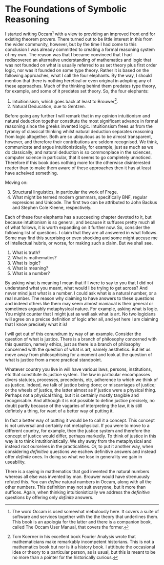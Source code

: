 # The Foundations of Symbolic Reasoning

I started writing Occam[^1] with a view to providing an improved front end for existing theorem provers.
There turned out to be little interest in this from the wider community, however, but by the time I had come to this conclusion I was already committed to creating a formal reasoning system of my own.
The reason was that I became convinced that I had rediscovered an alternative understanding of mathematics and logic that was not founded on what is usually referred to as set theory plus first order logic, nor was it founded on some type theory. 
Rather it is based on the following approaches, what I call the four elephants.
By the way, I should mention that there is nothing heretical or even original in adopting any of these approaches.
Much of the thinking behind them predates type theory, for example, and some of it predates set theory.
So, the four elephants:

1. Intuitionisism, which goes back at least to Brouwer[^2].
2. Natural Deducation, due to Gentzen.

Before going any further I will remark that in my opinion intuitionism and natural deduction together constitute the most significant advance in formal reasoning since the greeks invented logic.
Intuitionsism frees us from the tyranny of classical thinking whilst natural deduction separates reasoning from logic altogether.
Both are so ubiquitous as to be almost transparent, however, and therefore their contributions are seldom recognised.
We think, communicate and argue intuitionistically, for example, just as much as we do classically;
and natural deduction is so commonplace in the sciences, computer science in particular, that it seems to go completely unnoticed.
Therefore if this book does nothing more for the otherwise disinterested reader than to make them aware of these approaches then it has at least have acheived something.

Moving on:

3. Structural linguistics, in particular the work of Frege.
4. What might be termed modern grammars, specifically BNF, regular expresions and Unicode. 
The first two can be attributed to John Backus and Stephen Cole Kleene, respectively.

Each of these four elephants has a succeeding chapter devoted to it,
but because intuitionism is so general, and because it suffuses pretty much all of what follows, it is worth expanding on it further now.
So, consider the following list of questions.
I claim that they are all answered in what follows.
Some may find this surprising or even shocking and some might accuse me of intellectual hubris, or worse, for making such a claim.
But we shall see.

1. What is truth?
2. What is mathematics?
3. What is logic?
4. What is meaning? 
5. What is a number? 

By asking what is meaning I mean that if I were to say to you that I did not understand what you meant, what would I be trying to get across? 
And never mind just what is a number.
I could ask what is a natural number, or a real number. 
The reason why claiming to have answers to these questions and indeed others like them may seem almost maniacal is their general or sometimes arguably metaphysical nature. 
For example, asking what is logic.
You might counter that I might just as well ask what is art.
No two logicians will agree on a preicse definition of logic after all, and yet here I am claiming that I know precisely what it is!

I will get out of this conundrum by way of an example. 
Consider the question of what is justice.
There is a branch of philosophy concerned with this question, namely ethics, just as there is a branch of philosophy concerned with the question of what is art, namely aesthetics.
But let us move away from philosophising for a moment and look at the question of what is justice from a more practical standpoint.

Whatever country you live in will have various laws, persons, institutions, etc that constitute its justice system.
The law in particular encompasses divers statutes, processes, precedents, etc, adherence to which we think of as justice.
Indeed, we talk of justice being done; or miscarriages of justice; or the wheels of justice, the latter almost as if justice were a physical thing.
Perhaps not a physical thing, but it is certainly mostly tangible and recognisable.
And although it is not possible to define justice precisely, no doubt partly because of the vagaries of interpreting the law, it is still defintely a thing, for want of a better way of putting it.

In fact a better way of putting it would be to call it a concept.
This concept is not universal and certainly not metaphysical.
If you were to move to a different country, for example, then the justice system and therefore the concept of justice would differ, perhaps markedly.
To think of justice in this way is to think intutitionistically.
We shy away from the metaphysical and instead root ourselves in the practicalities.
Or, to put it another way, when considering *definitive* questions we eschew definitive answers and instead offer *definite* ones.
In doing so what we lose in generality we gain in useability.

There is a saying in mathematics that god invented the natural numbers whereas all else was invented by man.
Brouwer would have strenuously refuted this.
You can *define* natural numbers in Occam, along with all the other numbers.
This definition may not suit everyone, but it more than suffices.
Again, when thinking intuitionistically we address the *definitive* questions by offering only *definite* answers.

[^1]: The word Occam is used somewhat mebulously here.
It covers a suite of software and services together with the the theory that underlines them.
This book is an apologia for the latter and there is a companion book, called The Occam User Manual, that covers the former.

[^2]: Tom Koerner in his excellent book Fourier Analysis wrote that mathematicians make remarkably incompetent historians.
This is not a mathematics book but nor is it a history book.
I atttibute the occasional idea or theory to a particular person, as is usual, but this is meant to be no more than a pointer for the historically curious.
